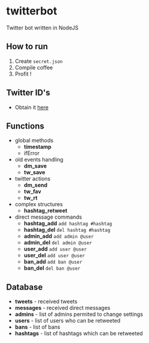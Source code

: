 # twitterbot

Twitter bot written in NodeJS

## How to run
1. Create `secret.json`
2. Compile coffee
3. Profit !

## Twitter ID's
* Obtain it [here](http://gettwitterid.com/)

## Functions
* global methods
  * **timestamp**
  * ifError
* old events handling
  * **dm_save**
  * **tw_save**
* twitter actions
  * **dm_send**
  * **tw_fav**
  * **tw_rt**
* complex structures
  * **hashtag_retweet**
* direct message commands
  * **hashtag_add** `add hashtag #hashtag`
  * **hashtag_del** `del hashtag #hashtag`
  * **admin_add** `add admin @user`
  * **admin_del** `del admin @user`
  * **user_add** `add user @user`
  * **user_del** `add user @user`
  * **ban_add** `add ban @user`
  * **ban_del** `del ban @user`

## Database
* **tweets** - received tweets
* **messages** - received direct messages
* **admins** - list of admins permited to change settings
* **users** - list of users who can be retweeted
* **bans** - list of bans
* **hashtags** - list of hashtags which can be retweeted
